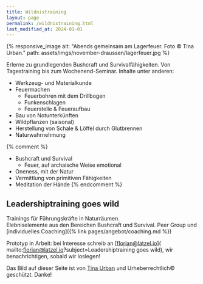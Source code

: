 ```yaml
---
title: Wildnistraining
layout: page
permalink: /wildnistraining.html
last_modified_at: 2024-01-01
---
```

{% responsive_image 
alt: "Abends gemeinsam am Lagerfeuer. Foto © Tina Urban."
path: assets/imgs/november-draussen/lagerfeuer.jpg %}

Erlerne zu grundlegenden Bushcraft und Survivalfähigkeiten.
Von Tagestraining bis zum Wochenend-Seminar. 
Inhalte unter anderen:

- Werkzeug- und Materialkunde 
- Feuermachen
   - Feuerbohren mit dem Drillbogen 
   - Funkenschlagen
   - Feuerstelle & Feueraufbau  
- Bau von Notunterkünften
- Wildpflanzen (saisonal)
- Herstellung von Schale & Löffel durch Glutbrennen 
- Naturwahrnehmung 

{% comment %}
- Bushcraft und Survival
  - Feuer, auf archaische Weise emotional
- Oneness, mit der Natur
- Vermittlung von primitiven Fähigkeiten
- Meditation der Hände
{% endcomment %}

## Leadershiptraining goes wild

Trainings für Führungskräfte in Naturräumen.   
Elebniselemente aus den Bereichen Bushcraft und Survival. 
Peer Group und [individuelles Coaching]({% link pages/angebot/coaching.md %})   

Prototyp in Arbeit: bei Interesse schreib an [florian@latzel.io](
mailto:florian@latzel.io?subject=Leadershiptraining goes wild),
wir benachrichtigen, sobald wir loslegen!

Das Bild auf dieser Seite ist von [Tina Urban](https://tinaurban.de/) 
und Urheberrechtlich© geschützt. Danke!
